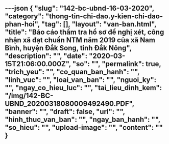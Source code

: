 ---json
{
    "slug": "142-bc-ubnd-16-03-2020",
    "category": "thong-tin-chi-dao.y-kien-chi-dao-phan-hoi",
    "tag": [],
    "layout": "van-ban.html",
    "title": "Báo cáo thẩm tra hồ sơ đề nghị xét, công nhận xã đạt chuẩn NTM năm 2019 của xã Nam Bình, huyện Đắk Song, tỉnh Đắk Nông",
    "description": "",
    "date": "2020-03-15T21:06:00.000Z",
    "so": "",
    "permalink": true,
    "trich_yeu": "",
    "co_quan_ban_hanh": "",
    "linh_vuc": "",
    "loai_van_ban": "",
    "nguoi_ky": "",
    "ngay_co_hieu_luc": "",
    "tai_lieu_dinh_kem": "/img/142-BC-UBND_20200318080009492490.PDF",
    "banner": "",
    "draft": false,
    "url": "",
    "hinh_thuc_van_ban": "",
    "ngay_ban_hanh": "",
    "so_hieu": "",
    "upload-image": "",
    "__content__": ""
}
---
